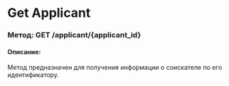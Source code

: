 # Get Applicant

### Метод: GET /applicant/{applicant_id}
#### Описание:
Метод предназначен для получения информации о соискателе по его идентификатору.

<api-endpoint openapi-path="../openapi.json" endpoint="/applicant/{applicant_id}" method="get"/>